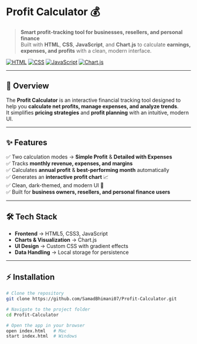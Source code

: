 # Profit Calculator 💰  
> **Smart profit-tracking tool for businesses, resellers, and personal finance**  
Built with **HTML**, **CSS**, **JavaScript**, and **Chart.js** to calculate **earnings, expenses, and profits** with a clean, modern interface.

[![HTML](https://img.shields.io/badge/Frontend-HTML5-E34F26?logo=html5&logoColor=white)](https://developer.mozilla.org/en-US/docs/Web/HTML)
[![CSS](https://img.shields.io/badge/Styling-CSS3-1572B6?logo=css3&logoColor=white)](https://developer.mozilla.org/en-US/docs/Web/CSS)
[![JavaScript](https://img.shields.io/badge/Logic-JavaScript-F7DF1E?logo=javascript&logoColor=black)](https://developer.mozilla.org/en-US/docs/Web/JavaScript)
[![Chart.js](https://img.shields.io/badge/Data%20Viz-Chart.js-FF6384?logo=chartdotjs&logoColor=white)](https://www.chartjs.org/)

---

## **📌 Overview**
The **Profit Calculator** is an interactive financial tracking tool designed to help you **calculate net profits, manage expenses, and analyze trends**.  
It simplifies **pricing strategies** and **profit planning** with an intuitive, modern UI.

---

## **✨ Features**
✅ Two calculation modes → **Simple Profit** & **Detailed with Expenses**  
✅ Tracks **monthly revenue, expenses, and margins**  
✅ Calculates **annual profit** & **best-performing month** automatically  
✅ Generates an **interactive profit chart** 📈  
✅ Clean, dark-themed, and modern UI 🌙  
✅ Built for **business owners, resellers, and personal finance users**

---

## **🛠️ Tech Stack**
- **Frontend** → HTML5, CSS3, JavaScript  
- **Charts & Visualization** → Chart.js  
- **UI Design** → Custom CSS with gradient effects  
- **Data Handling** → Local storage for persistence

---

## **⚡ Installation**
```bash
# Clone the repository
git clone https://github.com/SamadBhimani07/Profit-Calculator.git

# Navigate to the project folder
cd Profit-Calculator

# Open the app in your browser
open index.html   # Mac
start index.html  # Windows
